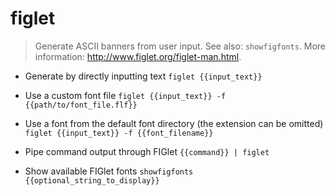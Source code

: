 # figlet
> Generate ASCII banners from user input.
> See also: `showfigfonts`.
> More information: <http://www.figlet.org/figlet-man.html>.

- Generate by directly inputting text
`figlet {{input_text}}`

- Use a custom font file
`figlet {{input_text}} -f {{path/to/font_file.flf}}`

- Use a font from the default font directory (the extension can be omitted)
`figlet {{input_text}} -f {{font_filename}}`

- Pipe command output through FIGlet
`{{command}} | figlet`

- Show available FIGlet fonts
`showfigfonts {{optional_string_to_display}}`
